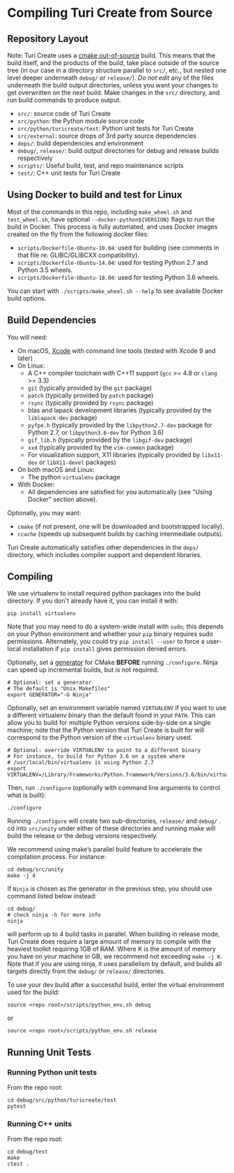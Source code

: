 Compiling Turi Create from Source
=================================

Repository Layout
-----------------

Note: Turi Create uses a [cmake out-of-source](https://cmake.org/Wiki/CMake_FAQ#Out-of-source_build_trees)
build. This means that the build itself, and the products of the build, take place outside of the source tree
(in our case in a directory structure parallel to `src/`, etc., but nested one level deeper underneath `debug/` or `release/`).
*Do not edit* any of the files underneath the build output directories, unless you want your changes to get
overwritten on the next build. Make changes in the `src/` directory, and run build commands to produce output.

* `src/`: source code of Turi Create
* `src/python`: the Python module source code
* `src/python/turicreate/test`: Python unit tests for Turi Create
* `src/external`: source drops of 3rd party source dependencies
* `deps/`: build dependencies and environment
* `debug/`, `release/`: build output directories for debug and release builds respectively
* `scripts/`: Useful build, test, and repo maintenance scripts
* `test/`: C++ unit tests for Turi Create

Using Docker to build and test for Linux
----------------------------------------

Most of the commands in this repo, including `make_wheel.sh` and `test_wheel.sh`, have optional `--docker-python${VERSION}`
flags to run the build in Docker. This process is fully automated, and uses Docker images created on the fly from the following
docker files:

* `scripts/Dockerfile-Ubuntu-10.04`: used for building (see comments in that file re: GLIBC/GLIBCXX compatibility).
* `scripts/Dockerfile-Ubuntu-14.04`: used for testing Python 2.7 and Python 3.5 wheels.
* `scripts/Dockerfile-Ubuntu-18.04`: used for testing Python 3.6 wheels.

You can start with `./scripts/make_wheel.sh --help` to see available Docker build options.

Build Dependencies
------------------

You will need:

* On macOS, [Xcode](https://itunes.apple.com/us/app/xcode/id497799835) with command line tools (tested with Xcode 9 and later)
* On Linux:
  * A C++ compiler toolchain with C++11 support (`gcc` >= 4.8 or `clang` >= 3.3)
  * `git` (typically provided by the `git` package)
  * `patch` (typically provided by `patch` package)
  * `rsync` (typically provided by `rsync` package)
  * blas and lapack development libraries (typically provided by the `liblapack-dev` package)
  * `pyfpe.h` (typically provided by the `libpython2.7-dev` package for Python 2.7, or `libpython3.6-dev` for Python 3.6)
  * `gif_lib.h` (typically provided by the `libgif-dev` package)
  * `xxd` (typically provided by the `vim-common` package)
  * For visualization support, X11 libraries (typically provided by `libx11-dev` or `libX11-devel` packages)
* On both macOS and Linux:
  * The python `virtualenv` package
* With Docker:
  * All dependencies are satisfied for you automatically (see "Using Docker" section above).

Optionally, you may want:

* `cmake` (if not present, one will be downloaded and bootstrapped locally).
* `ccache` (speeds up subsequent builds by caching intermediate outputs).

Turi Create automatically satisfies other dependencies in the `deps/` directory,
which includes compiler support and dependent libraries.

Compiling
---------

We use virtualenv to install required python packages into the build directory.
If you don't already have it, you can install it with:

    pip install virtualenv

Note that you may need to do a system-wide install with `sudo`; this depends on your Python environment and whether your `pip` binary requires sudo permissions. Alternately, you could try `pip install --user` to force a user-local installation if `pip install` gives permission denied errors.

Optionally, set a [generator](https://cmake.org/cmake/help/v3.0/manual/cmake-generators.7.html) for CMake **BEFORE** running `./configure`. Ninja can speed up incremental builds, but is not required.

    # Optional: set a generator
    # The default is "Unix Makefiles"
    export GENERATOR="-G Ninja"

Optionally, set an environment variable named `VIRTUALENV` if you want to use a different virtualenv binary than the default found in your `PATH`. This can allow you to build for multiple Python versions side-by-side on a single machine; note that the Python version that Turi Create is built for will correspond to the Python version of the `virtualenv` binary used.

    # Optional: override VIRTUALENV to point to a different binary
    # For instance, to build for Python 3.6 on a system where
    # /usr/local/bin/virtualenv is using Python 2.7
    export VIRTUALENV=/Library/Frameworks/Python.framework/Versions/3.6/bin/virtualenv

Then, run `./configure` (optionally with command line arguments to control what is built):

    ./configure

Running `./configure` will create two sub-directories, `release/` and
`debug/` . cd into `src/unity` under either of these directories and running make will build the
release or the debug versions respectively.

We recommend using make’s parallel build feature to accelerate the compilation
process. For instance:

    cd debug/src/unity
    make -j 4

If `Ninja` is chosen as the generator in the previous step, you should use command listed below instead:

    cd debug/
    # check ninja -h for more info
    ninja

will perform up to 4 build tasks in parallel. When building in release mode,
Turi Create does require a large amount of memory to compile with the
heaviest toolkit requiring 1GB of RAM. Where K is the amount of memory you
have on your machine in GB, we recommend not exceeding `make -j K`. Note that
if you are using ninja, it uses parallelism by default, and builds all targets
directly from the `debug/` or  `release/` directories.

To use your dev build after a successful build, enter the virtual environment
used for the build:

    source <repo root>/scripts/python_env.sh debug

or

    source <repo root>/scripts/python_env.sh release

Running Unit Tests
------------------

### Running Python unit tests
From the repo root:

    cd debug/src/python/turicreate/test
    pytest


### Running C++ units
From the repo root:

    cd debug/test
    make
    ctest .
